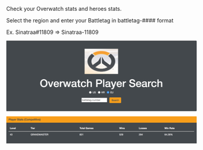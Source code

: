 Check your Overwatch stats and heroes stats.

Select the region and enter your Battletag in battletag-#### format

Ex. Sinatraa#11809 => Sinatraa-11809

![Alt text](/assets/images/screenshot.png?raw=true "Demo Screenshot")

